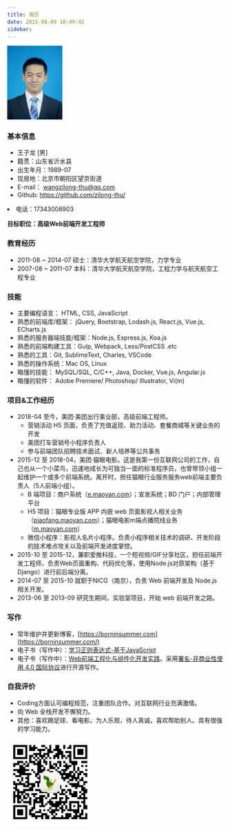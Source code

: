 ```yaml
---
title: 简历
date: 2015-08-09 10:49:42
sidebar:
---
```


<img src="myResumeAvatar.jpg" class="avatar" style="max-width: 128px;">

<link rel="stylesheet" type="text/css" href="./index.css">

### 基本信息

+ 王子龙 [男]
+ 籍贯：山东省沂水县
+ 出生年月：1989-07
+ 现居地：北京市朝阳区望京街道
+ E-mail： wangzilong-thu@qq.com
+ Github: https://github.com/zilong-thu/
<li class="telephone">电话：17343008903</li>

**目标职位：高级Web前端开发工程师**

### 教育经历

+ 2011-08 ~ 2014-07 硕士：清华大学航天航空学院，力学专业
+ 2007-08 ~ 2011-07 本科：清华大学航天航空学院，工程力学与航天航空工程专业

### 技能

+ 主要编程语言： HTML, CSS, JavaScript
+ 熟悉的前端库/框架： jQuery, Bootstrap, Lodash.js, React.js, Vue.js, ECharts.js
+ 熟悉的服务器端技能/框架：Node.js, Express.js, Koa.js
+ 熟悉的前端构建工具：Gulp, Webpack, Less/PostCSS .etc
+ 熟悉的工具：Git, SublimeText, Charles, VSCode
+ 熟悉的操作系统：Mac OS, Linux
+ 略懂的技能： MySQL/SQL, C/C++, Java, Docker, Vue.js, Angular.js
+ 略懂的软件： Adobe Premiere/ Photoshop/ Illustrator, Vi(m)

### 项目&工作经历

+ 2018-04 至今，美团·美团出行事业部，高级前端工程师。
  - 营销活动 H5 页面，负责了充值返现、助力活动、套餐商城等关键业务的开发
  - 美团打车营销号小程序负责人
  - 参与前端团队招聘技术面试、新人培养等公共事务
+ 2015-12 至 2018-04，美团·猫眼电影。这是我第一份互联网公司的工作，自己也从一个小菜鸟，迅速地成长为可独当一面的标准程序员，也曾带领小组一起维护一个或多个前端系统。离开时，担任猫眼行业服务服务web前端主要负责人（5人前端小组）。
  - B 端项目：商户系统（[e.maoyan.com](https://e.maoyan.com)）；宣发系统；BD 门户；内部管理平台
  - H5 项目：猫眼专业版 APP 内嵌 web 页面影视人相关业务（[piaofang.maoyan.com](https://piaofang.maoyan.com/celebrity/piazza)）；猫眼电影m端点播院线业务（[m.maoyan.com](https://m.maoyan.com/)）
  - 微信小程序：影视人名片小程序。负责小程序相关技术的调研、开发阶段的技术难点攻关以及前端开发进度掌控。
+ 2015-10 至 2015-12，兼职爱推科技，一个短视频/GIF分享社区，担任前端开发工程师，负责Web页面重构、代码优化等，使用Node.js对原架构（基于Django）进行前后端分离。
+ 2014-07 至 2015-10 就职于NICG（南京），负责 Web 前端开发及 Node.js 相关开发。
+ 2013-06 至 2013-09 研究生期间，实验室项目，开始 web 前端开发之路。

### 写作

+ 常年维护并更新博客，[https://borninsummer.com](https://borninsummer.com/)
+ 电子书（写作中）：[学习正则表达式-基于JavaScript](http://borninsummer.com/learn-regexp-with-javascript/)
+ 电子书（写作中）：[Web前端工程化与组件化开发实践](https://borninsummer.com/Practice-in-Front-End-Engineering-and-Components-Development/)。采用[署名-非商业性使用 4.0 国际协议](https://creativecommons.org/licenses/by-nc/4.0/deed.zh)进行开源写作。

### 自我评价

+ Coding方面认可编程规范，注重团队合作。对互联网行业充满激情。
+ 向 Web 全栈开发不懈努力。
+ 其他：喜欢踢足球、看电影。为人乐观，待人真诚，喜欢帮助别人。具有很强的学习能力。

<img src="/images/wechat/qrcode_for_gh_1bc1fa020fc5_344.jpg" style="width: 200px;" alt="微信扫描二维码关注博主的公众号">
